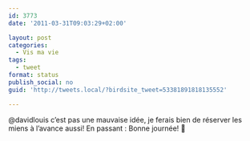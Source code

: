 ```yaml
---
id: 3773
date: '2011-03-31T09:03:29+02:00'

layout: post
categories:
  - Vis ma vie
tags:
  - tweet
format: status
publish_social: no
guid: 'http://tweets.local/?birdsite_tweet=53381891818135552'

---
```


@davidlouis c’est pas une mauvaise idée, je ferais bien de réserver les miens à l’avance aussi! En passant : Bonne journée! 🙂